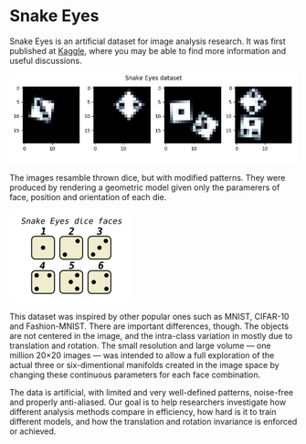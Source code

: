 Snake Eyes
===

Snake Eyes is an artificial dataset for image analysis research. It was first published at [Kaggle](https://www.kaggle.com/nicw102168/snake-eyes), where you may be able to find more information and useful discussions.

![Snake eyes data sample](https://github.com/nlw0/snake-eyes/blob/master/se-sample.png?raw=true)

The images resamble thrown dice, but with modified patterns. They were produced by rendering a geometric model given only the paramerers of face, position and orientation of each die. 

![Snake eyes data sample](https://github.com/nlw0/snake-eyes/blob/master/se-faces.png?raw=true)

This dataset was inspired by other popular ones such as MNIST, CIFAR-10 and Fashion-MNIST. There are important differences, though. The objects are not centered in the image, and the intra-class variation in mostly due to translation and rotation. The small resolution and large volume &mdash; one million 20×20 images &mdash; was intended to allow a full exploration of the actual three or six-dimentional manifolds created in the image space by changing these continuous parameters for each face combination.

The data is artificial, with limited and very well-defined patterns, noise-free and properly anti-aliased. Our goal is to help researchers investigate how different analysis methods compare in efficiency, how hard is it to train different models, and how the translation and rotation invariance is enforced or achieved.
